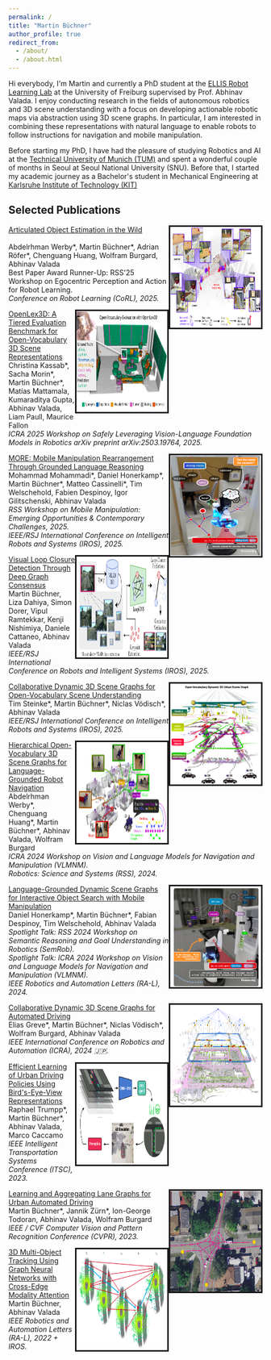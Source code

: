 ```yaml
---
permalink: /
title: "Martin Büchner"
author_profile: true
redirect_from: 
  - /about/
  - /about.html
---
```


Hi everybody, I'm Martin and currently a PhD student at the [ELLIS Robot Learning Lab](https://rl.uni-freiburg.de/) at the University of Freiburg supervised by Prof. Abhinav Valada. I enjoy conducting research in the fields of autonomous robotics and 3D scene understanding with a focus on developing actionable robotic maps via abstraction using 3D scene graphs. In particular, I am interested in combining these representations with natural language to enable robots to follow instructions for navigation and mobile manipulation.

Before starting my PhD, I have had the pleasure of studying Robotics and AI at the [Technical University of Munich (TUM)](https://tum.de) and spent a wonderful couple of months in Seoul at Seoul National University (SNU). Before that, I started my academic journey as a Bachelor's student in Mechanical Engineering at [Karlsruhe Institute of Technology (KIT)](https://kit.edu/)

## Selected Publications

<img style="float: right" src="images/artipoint.png" height="200px" width="180px" border="3px"> [Articulated Object Estimation in the Wild](https://artipoint.cs.uni-freiburg.de/)<br>  
Abdelrhman Werby\*, Martin Büchner\*, Adrian Röfer\*, Chenguang Huang, Wolfram Burgard, Abhinav Valada <br>
Best Paper Award Runner-Up: RSS'25 Workshop on Egocentric Perception and Action for Robot Learning. <br>
<i>Conference on Robot Learning (CoRL), 2025.</i>
<br>


<img style="float: right" src="images/openlex3d.png" height="200px" width="180px" border="3px"> [OpenLex3D: A Tiered Evaluation Benchmark for Open-Vocabulary 3D Scene Representations](https://openlex3d.github.io)<br>
Christina Kassab\*, Sacha Morin\*, Martin Büchner\*, Matías Mattamala, Kumaraditya Gupta, Abhinav Valada, Liam Paull, Maurice Fallon <br>
<i>ICRA 2025 Workshop on Safely Leveraging Vision-Language Foundation Models in Robotics</i>
<i>arXiv preprint arXiv:2503.19764, 2025.</i>
<br>

<img style="float: right" src="images/more.png" height="200px" width="180px" border="3px"> [MORE: Mobile Manipulation Rearrangement Through Grounded Language Reasoning](https://more-model.cs.uni-freiburg.de/)<br>
Mohammad Mohammadi\*, Daniel Honerkamp\*, Martin Büchner\*, Matteo Cassinelli\*, Tim Welschehold, Fabien Despinoy, Igor Gilitschenski, Abhinav Valada <br> 
<i>RSS Workshop on Mobile Manipulation: Emerging Opportunities & Contemporary Challenges, 2025.</i><br>
<i>IEEE/RSJ International Conference on Intelligent Robots and Systems (IROS), 2025. </i>
<br>

<img style="float: right" src="images/loopgnn.png" height="200px" width="180px" border="3px"> [Visual Loop Closure Detection Through Deep Graph Consensus](https://loopgnn.cs.uni-freiburg.de/)<br>
Martin Büchner, Liza Dahiya, Simon Dorer, Vipul Ramtekkar, Kenji Nishimiya, Daniele Cattaneo, Abhinav Valada <br>
<i>IEEE/RSJ International Conference on Robots and Intelligent Systems (IROS), 2025.</i>
<br>

<img style="float: right" src="images/curb-osg.png" height="200px" width="180px" border="3px"> [Collaborative Dynamic 3D Scene Graphs for Open-Vocabulary Scene Understanding](https://ov-curb.cs.uni-freiburg.de/)<br>
Tim Steinke\*, Martin Büchner\*, Niclas Vödisch\*, Abhinav Valada <br>
<i>IEEE/RSJ International Conference on Intelligent Robots and Systems (IROS), 2025.</i>
<br>

<img style="float: right" src="images/hovsg.png" height="200px" width="180px" border="3px"> [Hierarchical Open-Vocabulary 3D Scene Graphs for Language-Grounded Robot Navigation](https://hovsg.github.io/)<br>
Abdelrhman Werby\*, Chenguang Huang\*, Martin Büchner\*, Abhinav Valada, Wolfram Burgard <br>
<i>ICRA 2024 Workshop on Vision and Language Models for Navigation and Manipulation (VLMNM).</i> <br>
<i>Robotics: Science and Systems (RSS), 2024. </i>
<br>

<img style="float: right" src="images/moma-llm.png" height="200px" width="180px" border="3px"> [Language-Grounded Dynamic Scene Graphs for Interactive Object Search with Mobile Manipulation](https://moma-llm.cs.uni-freiburg.de/)<br>
Daniel Honerkamp\*, Martin Büchner\*, Fabian Despinoy, Tim Welschehold, Abhinav Valada <br>
<i>Spotlight Talk: RSS 2024 Workshop on Semantic Reasoning and Goal Understanding in Robotics (SemRob). </i><br>
<i>Spotlight Talk: ICRA 2024 Workshop on Vision and Language Models for Navigation and Manipulation (VLMNM). </i><br>
<i>IEEE Robotics and Automation Letters (RA-L), 2024. </i>
<br>

<img style="float: right" src="images/curb-sg.png" height="200px" width="180px" border="3px"> [Collaborative Dynamic 3D Scene Graphs for Automated Driving](https://curb.cs.uni-freiburg.de/)<br>
Elias Greve\*, Martin Büchner\*, Niclas Vödisch\*, Wolfram Burgard, Abhinav Valada <br>
<i>IEEE International Conference on Robotics and Automation (ICRA), 2024 🇯🇵.</i>
<br>

<img style="float: right" src="images/learning2drive.png" height="200px" width="180px" border="3px"> [Efficient Learning of Urban Driving Policies Using Bird's-Eye-View Representations](https://learning2drive.cs.uni-freiburg.de/)<br>
Raphael Trumpp\*, Martin Büchner\*, Abhinav Valada, Marco Caccamo <br> 
<i>IEEE Intelligent Transportation Systems Conference (ITSC), 2023.</i>
<br>

<img style="float: right" src="images/lanegnn.png" height="200px" width="180px" border="3px"> [Learning and Aggregating Lane Graphs for Urban Automated Driving](http://urbanlanegraph.cs.uni-freiburg.de)<br> 
Martin Büchner\*, Jannik Zürn\*, Ion-George Todoran, Abhinav Valada, Wolfram Burgard <br>
<i>IEEE / CVF Computer Vision and Pattern Recognition Conference (CVPR), 2023.</i>
<br>

<img style="float: right" src="images/batch3dmot.png" height="200px" width="180px" border="3px"> [3D Multi-Object Tracking Using Graph Neural Networks with Cross-Edge Modality Attention](https://batch3dmot.cs.uni-freiburg.de/)<br>
Martin Büchner, Abhinav Valada <br>
<i>IEEE Robotics and Automation Letters (RA-L), 2022 + IROS.</i>